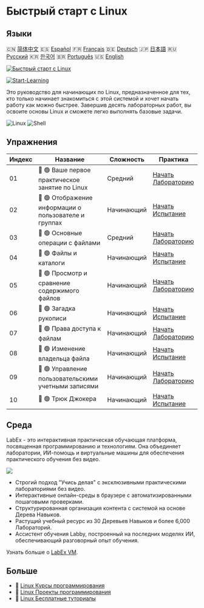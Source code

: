 # Быстрый старт с Linux

## Языки

🇨🇳 [简体中文](README_zh.md) 🇪🇸 [Español](README_es.md) 🇫🇷 [Français](README_fr.md) 🇩🇪 [Deutsch](README_de.md) 🇯🇵 [日本語](README_ja.md) 🇷🇺 [Русский](README_ru.md) 🇰🇷 [한국어](README_ko.md) 🇧🇷 [Português](README_pt.md) 🇺🇸 [English](README.md) 

[![Быстрый старт с Linux](https://cover-creator.labex.io/quick-start-with-linux.png?lang=ru)](https://labex.io/ru/courses/quick-start-with-linux)

[![Start-Learning](https://img.shields.io/badge/Start-Learning-whitesmoke?style=for-the-badge)](https://labex.io/ru/courses/quick-start-with-linux)

Это руководство для начинающих по Linux, предназначенное для тех, кто только начинает знакомиться с этой системой и хочет начать работу как можно быстрее. Завершив десять лабораторных работ, вы освоите основы Linux и сможете легко выполнять базовые задачи.

![Linux](https://img.shields.io/badge/Linux-whitesmoke?style=for-the-badge&logo=linux)
![Shell](https://img.shields.io/badge/Shell-whitesmoke?style=for-the-badge&logo=shell)


## Упражнения

|   Индекс | Название                                              | Сложность   | Практика                                                                                                                   |
|----------|-------------------------------------------------------|-------------|----------------------------------------------------------------------------------------------------------------------------|
|       01 | 📖 🟢 Ваше первое практическое занятие по Linux       | Средний     | <a target='_blank' href='https://labex.io/ru/tutorials/linux-your-first-linux-lab-270253'>Начать Лабораторию</a>           |
|       02 | 🎯 🟢 Отображение информации о пользователе и группах | Начинающий  | <a target='_blank' href='https://labex.io/ru/tutorials/linux-display-user-and-group-information-8718'>Начать Испытание</a> |
|       03 | 📖 🟢 Основные операции с файлами                     | Средний     | <a target='_blank' href='https://labex.io/ru/tutorials/linux-basic-files-operations-270248'>Начать Лабораторию</a>         |
|       04 | 🎯 🟢 Файлы и каталоги                                | Начинающий  | <a target='_blank' href='https://labex.io/ru/tutorials/linux-files-and-directories-270246'>Начать Испытание</a>            |
|       05 | 📖 🟢 Просмотр и сравнение содержимого файлов         | Начинающий  | <a target='_blank' href='https://labex.io/ru/tutorials/linux-file-contents-and-comparing-270251'>Начать Лабораторию</a>    |
|       06 | 🎯 🟢 Загадка рукописи                                | Начинающий  | <a target='_blank' href='https://labex.io/ru/tutorials/linux-the-manuscript-mystery-384742'>Начать Испытание</a>           |
|       07 | 📖 🟢 Права доступа к файлам                          | Начинающий  | <a target='_blank' href='https://labex.io/ru/tutorials/linux-permissions-of-files-270252'>Начать Лабораторию</a>           |
|       08 | 🎯 🟢 Изменение владельца файла                       | Начинающий  | <a target='_blank' href='https://labex.io/ru/tutorials/shell-change-file-ownership-270254'>Начать Испытание</a>            |
|       09 | 📖 🟢 Управление пользовательскими учетными записями  | Начинающий  | <a target='_blank' href='https://labex.io/ru/tutorials/linux-user-account-management-49'>Начать Лабораторию</a>            |
|       10 | 🎯 🟢 Трюк Джокера                                    | Начинающий  | <a target='_blank' href='https://labex.io/ru/tutorials/linux-the-joker-s-trick-270247'>Начать Испытание</a>                |

## Среда

LabEx - это интерактивная практическая обучающая платформа, посвященная программированию и технологиям. Она объединяет лаборатории, ИИ-помощь и виртуальные машины для обеспечения практического обучения без видео.

![](https://tutorial-screenshot.getvm.io/images/vm-1725247253.png)

- Строгий подход "Учись делая" с эксклюзивными практическими лабораториями без видео.
- Интерактивные онлайн-среды в браузере с автоматизированными пошаговыми проверками.
- Структурированная организация контента с системой на основе Дерева Навыков.
- Растущий учебный ресурс из 30 Деревьев Навыков и более 6,000 Лабораторий.
- Ассистент обучения Labby, построенный на последних моделях ИИ, обеспечивающий разговорный опыт обучения.

Узнать больше о [LabEx VM](https://support.labex.io/using-labex/virtual-machine).

## Больше

- 🔗 [Linux Курсы программирования](https://github.com/labex-labs/awesome-programming-courses)
- 🔗 [Linux Проекты программирования](https://github.com/labex-labs/awesome-programming-projects)
- 🔗 [Linux Бесплатные туториалы](https://github.com/labex-labs/linux-free-tutorials)


